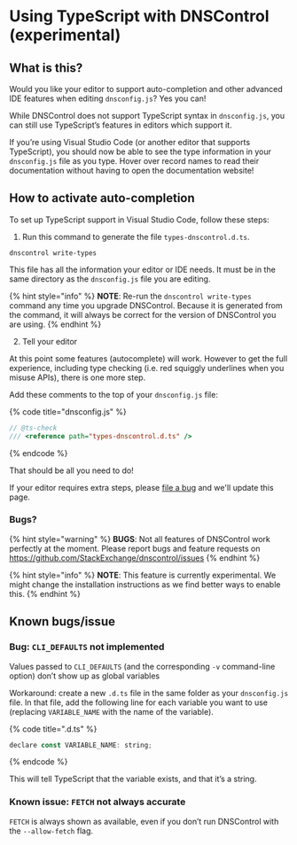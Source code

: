 # Using TypeScript with DNSControl (experimental)

## What is this?

Would you like your editor to support auto-completion and other advanced IDE
features when editing `dnsconfig.js`? Yes you can!

While DNSControl does not support TypeScript syntax in `dnsconfig.js`, you can
still use TypeScript’s features in editors which support it.

If you’re using Visual Studio Code (or another editor that supports TypeScript), you
should now be able to see the type information in your `dnsconfig.js` file as
you type. Hover over record names to read their documentation without having to
open the documentation website!

## How to activate auto-completion

To set up TypeScript support in Visual Studio Code, follow these steps:

1. Run this command to generate the file `types-dnscontrol.d.ts`.

```shell
dnscontrol write-types
```

This file has all the information your editor or IDE needs.  It must be in the same directory as the `dnsconfig.js` file you are editing.

{% hint style="info" %}
**NOTE**: Re-run the `dnscontrol write-types` command any time you upgrade
DNSControl. Because it is generated from the command, it will always be correct
for the version of DNSControl you are using.
{% endhint %}

2. Tell your editor

At this point some features (autocomplete) will work. However to get the full experience, including
type checking (i.e. red squiggly underlines when you misuse APIs), there is one more step.

Add these comments to the top of your `dnsconfig.js` file:

{% code title="dnsconfig.js" %}
```javascript
// @ts-check
/// <reference path="types-dnscontrol.d.ts" />
```
{% endcode %}


That should be all you need to do!

If your editor requires extra steps, please [file a bug](https://github.com/StackExchange/dnscontrol/issues) and we'll update this page.

### Bugs?

{% hint style="warning" %}
**BUGS**: Not all features of DNSControl work perfectly at the moment. Please report bugs and feature requests on https://github.com/StackExchange/dnscontrol/issues
{% endhint %}

{% hint style="info" %}
**NOTE**: This feature is currently experimental. We might change the installation instructions as we find better ways to enable this.
{% endhint %}

## Known bugs/issue

### Bug: `CLI_DEFAULTS` not implemented

Values passed to `CLI_DEFAULTS` (and the corresponding `-v` command-line option) don’t show up as global variables

Workaround: create a new `.d.ts` file in the same folder as your `dnsconfig.js` file. In that file, add the following line for each variable you want to use (replacing `VARIABLE_NAME` with the name of the variable).

{% code title=".d.ts" %}
```javascript
declare const VARIABLE_NAME: string;
```
{% endcode %}


This will tell TypeScript that the variable exists, and that it’s a string.

### Known issue: `FETCH` not always accurate

`FETCH` is always shown as available, even if you don’t run DNSControl with the `--allow-fetch` flag.
